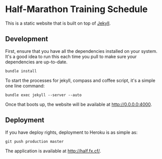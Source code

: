 # Half-Marathon Training Schedule

This is a static website that is built on top of [Jekyll](https://github.com/mojombo/jekyll).

## Development

First, ensure that you have all the dependencies installed on your system.  It's a good idea to run this each time you pull to make sure your dependencies are up-to-date.

```
bundle install
```

To start the processes for jekyll, compass and coffee script, it's a simple one line command:

```
bundle exec jekyll --server --auto
```

Once that boots up, the website will be available at <http://0.0.0.0:4000>.

## Deployment

If you have deploy rights, deployment to Heroku is as simple as:

    git push production master

The application is available at <http://half.fx.cf/>.